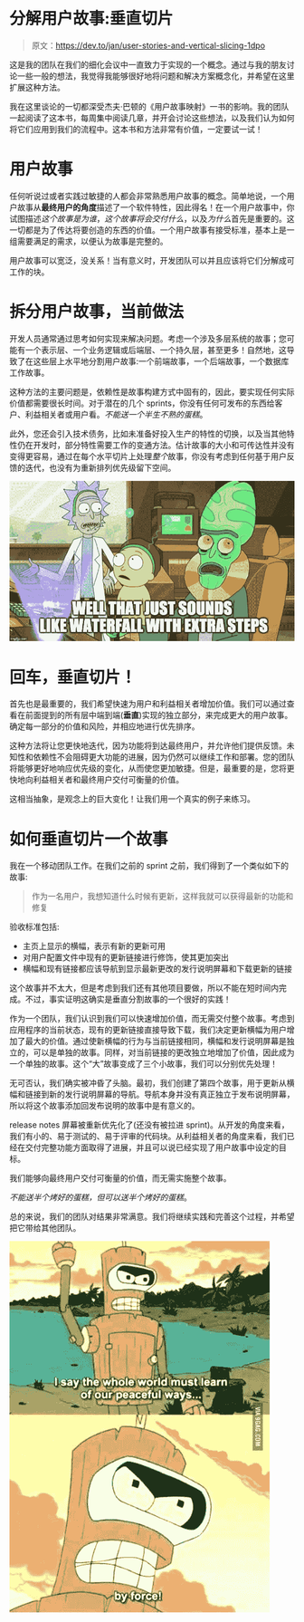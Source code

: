 # 分解用户故事:垂直切片

> 原文：<https://dev.to/jan/user-stories-and-vertical-slicing-1dpo>

这是我的团队在我们的细化会议中一直致力于实现的一个概念。通过与我的朋友讨论一些一般的想法，我觉得我能够很好地将问题和解决方案概念化，并希望在这里扩展这种方法。

我在这里谈论的一切都深受杰夫·巴顿的《用户故事映射》一书的影响。我的团队一起阅读了这本书，每周集中阅读几章，并开会讨论这些想法，以及我们认为如何将它们应用到我们的流程中。这本书和方法非常有价值，一定要试一试！

# 用户故事

任何听说过或者实践过敏捷的人都会非常熟悉用户故事的概念。简单地说，一个用户故事从**最终用户的角度**描述了一个软件特性，因此得名！在一个用户故事中，你试图描述*这个故事是为谁*，*这个故事将会交付什么*，以及*为什么*首先是重要的。这一切都是为了传达将要创造的东西的价值。一个用户故事有接受标准，基本上是一组需要满足的需求，以便认为故事是完整的。

用户故事可以宽泛，没关系！当有意义时，开发团队可以并且应该将它们分解成可工作的块。

# 拆分用户故事，当前做法

开发人员通常通过思考如何实现来解决问题。考虑一个涉及多层系统的故事；您可能有一个表示层、一个业务逻辑或后端层、一个持久层，甚至更多！自然地，这导致了在这些层上水平地分割用户故事:一个前端故事，一个后端故事，一个数据库工作故事。

这种方法的主要问题是，依赖性是故事构建方式中固有的，因此，要实现任何实际价值都需要很长时间。对于潜在的几个 sprints，你没有任何可发布的东西给客户、利益相关者或用户看。*不能送一个半生不熟的蛋糕*。

此外，您还会引入技术债务，比如未准备好投入生产的特性的切换，以及当其他特性仍在开发时，部分特性需要工作的变通方法。估计故事的大小和可传达性并没有变得更容易，通过在每个水平切片上处理*整个*故事，你没有考虑到任何基于用户反馈的迭代，也没有为重新排列优先级留下空间。

[![It just sounds like waterfall with extra steps](img/667acd521b23284c6961da279973f974.png)](https://res.cloudinary.com/practicaldev/image/fetch/s--9NwQRQQT--/c_limit%2Cf_auto%2Cfl_progressive%2Cq_auto%2Cw_880/https://i.imgflip.com/306vzf.jpg)

# 回车，垂直切片！

首先也是最重要的，我们希望快速为用户和利益相关者增加价值。我们可以通过查看在前面提到的所有层中端到端(**垂直**)实现的独立部分，来完成更大的用户故事。确定每一部分的价值和风险，并相应地进行优先排序。

这种方法将让您更快地迭代，因为功能将到达最终用户，并允许他们提供反馈。未知性和依赖性不会阻碍更大功能的进展，因为仍然可以继续工作和部署。您的团队将能够更好地响应优先级的变化，从而使您更加敏捷。但是，最重要的是，您将更快地向利益相关者和最终用户交付可衡量的价值。

这相当抽象，是观念上的巨大变化！让我们用一个真实的例子来练习。

# 如何垂直切片一个故事

我在一个移动团队工作。在我们之前的 sprint 之前，我们得到了一个类似如下的故事:

> 作为一名用户，我想知道什么时候有更新，这样我就可以获得最新的功能和修复

验收标准包括:

*   主页上显示的横幅，表示有新的更新可用
*   对用户配置文件中现有的更新链接进行修饰，使其更加突出
*   横幅和现有链接都应该导航到显示最新更改的发行说明屏幕和下载更新的链接

这个故事并不太大，但是考虑到我们还有其他项目要做，所以不能在短时间内完成。不过，事实证明这确实是垂直分割故事的一个很好的实践！

作为一个团队，我们认识到我们可以快速增加价值，而无需交付整个故事。考虑到应用程序的当前状态，现有的更新链接直接导致下载，我们决定更新横幅为用户增加了最大的价值。通过使新横幅的行为与当前链接相同，横幅和发行说明屏幕是独立的，可以是单独的故事。同样，对当前链接的更改独立地增加了价值，因此成为一个单独的故事。这个“大”故事变成了三个小故事，我们可以分别优先处理！

无可否认，我们确实被冲昏了头脑。最初，我们创建了第四个故事，用于更新从横幅和链接到新的发行说明屏幕的导航。导航本身并没有真正独立于发布说明屏幕，所以将这个故事添加回发布说明的故事中是有意义的。

release notes 屏幕被重新优先化了(还没有被拉进 sprint)。从开发的角度来看，我们有小的、易于测试的、易于评审的代码块。从利益相关者的角度来看，我们已经在交付完整功能方面取得了进展，并且可以说已经实现了用户故事中设定的目标。

我们能够向最终用户交付可衡量的价值，而无需实施整个故事。

*不能送半个烤好的蛋糕，但可以送半个烤好的蛋糕*。

总的来说，我们的团队对结果非常满意。我们将继续实践和完善这个过程，并希望把它带给其他团队。

[![the world must learn of our peaceful ways... by force!](img/e75d96dafb89bdef06c4d4b6f6e82e3f.png)](https://res.cloudinary.com/practicaldev/image/fetch/s--PoZRn0Er--/c_limit%2Cf_auto%2Cfl_progressive%2Cq_auto%2Cw_880/https://i.pinimg.com/originals/74/cd/18/74cd18c5816111dc59339358bed44ec3.jpg)
